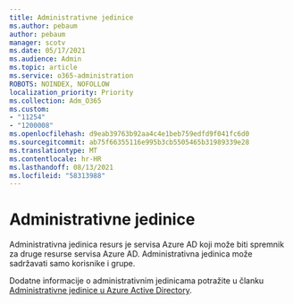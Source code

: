 ```yaml
---
title: Administrativne jedinice
ms.author: pebaum
author: pebaum
manager: scotv
ms.date: 05/17/2021
ms.audience: Admin
ms.topic: article
ms.service: o365-administration
ROBOTS: NOINDEX, NOFOLLOW
localization_priority: Priority
ms.collection: Adm_O365
ms.custom:
- "11254"
- "1200008"
ms.openlocfilehash: d9eab39763b92aa4c4e1beb759edfd9f041fc6d0
ms.sourcegitcommit: ab75f66355116e995b3cb5505465b31989339e28
ms.translationtype: MT
ms.contentlocale: hr-HR
ms.lasthandoff: 08/13/2021
ms.locfileid: "58313988"
---
```

# <a name="administrative-units"></a>Administrativne jedinice

Administrativna jedinica resurs je servisa Azure AD koji može biti spremnik za druge resurse servisa Azure AD. Administrativna jedinica može sadržavati samo korisnike i grupe.

Dodatne informacije o administrativnim jedinicama potražite u članku [Administrativne jedinice u Azure Active Directory](https://docs.microsoft.com/azure/active-directory/roles/administrative-units).